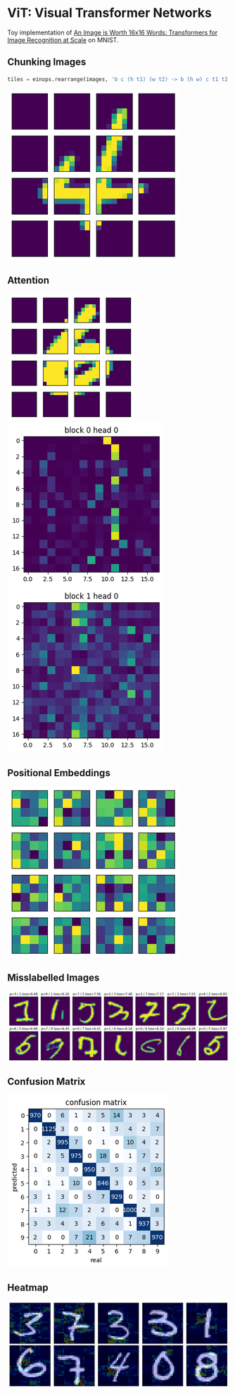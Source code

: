 # ViT: Visual Transformer Networks

Toy implementation of [An Image is Worth 16x16 Words: Transformers for Image Recognition at Scale](https://arxiv.org/pdf/2010.11929.pdf) on MNIST.

## Chunking Images
```python
tiles = einops.rearrange(images, 'b c (h t1) (w t2) -> b (h w) c t1 t2', t1=tile_size, t2=tile_size)
```
![tiles](imgs/tiles.png)

## Attention
![attention_subject](imgs/attention_subject.png)
![attention_0](imgs/attention_0.png)
![attention_1](imgs/attention_1.png)

## Positional Embeddings
![learned_positional_embeddings](imgs/learned_positional_embeddings.png)

## Misslabelled Images
![misslabelled](imgs/misslabelled.png)

## Confusion Matrix
![confusion_matrix](imgs/confusion_matrix.png)

## Heatmap
![heatmap](imgs/heatmap.png)
